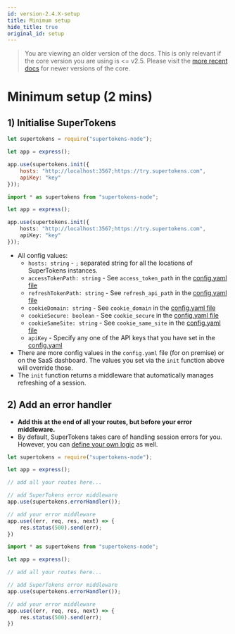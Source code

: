 ```yaml
---
id: version-2.4.X-setup
title: Minimum setup
hide_title: true
original_id: setup
---
```


> You are viewing an older version of the docs. This is only relevant if the core version you are using is <= v2.5. Please visit the [more recent docs](/docs) for newer versions of the core.

# Minimum setup (2 mins)

## 1) Initialise SuperTokens
<!--DOCUSAURUS_CODE_TABS-->
<!--Javascript-->
```js
let supertokens = require("supertokens-node");

let app = express();

app.use(supertokens.init({
    hosts: "http://localhost:3567;https://try.supertokens.com",
    apiKey: "key"
}));
```
<!--Typescript-->
```ts
import * as supertokens from "supertokens-node";

let app = express();

app.use(supertokens.init({
    hosts: "http://localhost:3567;https://try.supertokens.com",
    apiKey: "key"
}));
```
<!--END_DOCUSAURUS_CODE_TABS-->

- All config values:
    - ```hosts: string``` - `;` separated string for all the locations of SuperTokens instances.
    - ```accessTokenPath: string``` - See `access_token_path` in the [config.yaml file](/docs/community/2.5.X/configuration/core#optional-config-values)
    - ```refreshTokenPath: string``` - See `refresh_api_path` in the [config.yaml file](/docs/community/2.5.X/configuration/core#optional-config-values)
    - ```cookieDomain: string``` - See `cookie_domain` in the [config.yaml file](/docs/community/2.5.X/configuration/core#optional-config-values)
    - ```cookieSecure: boolean``` - See `cookie_secure` in the [config.yaml file](/docs/community/2.5.X/configuration/core#optional-config-values)
    - ```cookieSameSite: string``` - See `cookie_same_site` in the [config.yaml file](/docs/community/2.5.X/configuration/core#optional-config-values)
    - ```apiKey``` - Specify any one of the API keys that you have set in the [config.yaml](/docs/community/2.5.X/configuration/core#optional-config-values) 
- There are more config values in the `config.yaml` file (for on premise) or on the SaaS dashboard. The values you set via the `init` function above will override those.
- The `init` function returns a middleware that automatically manages refreshing of a session.


## 2) Add an error handler
- **Add this at the end of all your routes, but before your error middleware.**
- By default, SuperTokens takes care of handling session errors for you. However, you can [define your own logic](./custom_error_handling) as well.
<!--DOCUSAURUS_CODE_TABS-->
<!--Javascript-->
```js
let supertokens = require("supertokens-node");

let app = express();

// add all your routes here...

// add SuperTokens error middleware
app.use(supertokens.errorHandler());

// add your error middleware
app.use((err, req, res, next) => {
    res.status(500).send(err);
})
```
<!--Typescript-->
```ts
import * as supertokens from "supertokens-node";

let app = express();

// add all your routes here...

// add SuperTokens error middleware
app.use(supertokens.errorHandler());

// add your error middleware
app.use((err, req, res, next) => {
    res.status(500).send(err);
})
```
<!--END_DOCUSAURUS_CODE_TABS-->